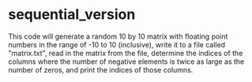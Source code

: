 # sequential_version
This code will generate a random 10 by 10 matrix with floating point numbers in the range of -10 to 10 (inclusive), write it to a file called "matrix.txt", read in the matrix from the file, determine the indices of the columns where the number of negative elements is twice as large as the number of zeros, and print the indices of those columns.
